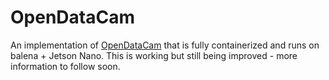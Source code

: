 # OpenDataCam
An implementation of [OpenDataCam](https://github.com/opendatacam/opendatacam) that is fully containerized and runs on balena + Jetson Nano.
This is working but still being improved - more information to follow soon.
